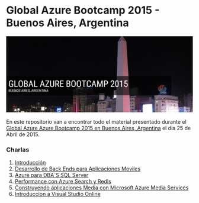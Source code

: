 # Global Azure Bootcamp 2015 - Buenos Aires, Argentina
![](_images/GAB-Arg-2015.PNG)

En este repositorio van a encontrar todo el material presentado durante el [Global Azure Azure Bootcamp 2015 en Buenos Aires, Argentina](http://argentina.azurebootcamp.net) el dia 25 de Abril de 2015.

### Charlas

1. [Introducción](https://github.com/southworkscom/GAB-Arg-2015/tree/master/1%20-%20Intro)
2. [Desarrollo de Back Ends para Aplicaciones Moviles](https://github.com/southworkscom/GAB-Arg-2015/tree/master/2%20-%20Azure%20Mobile%20Services)
3. [Azure para DBA´S SQL Server](https://github.com/southworkscom/GAB-Arg-2015/tree/master/3%20-%20Azure%20DBA%20SQL)
4. [Performance con Azure Search y Redis]()
5. [Construyendo aplicaciones Media con Microsoft Azure Media Services](https://github.com/southworkscom/GAB-Arg-2015/tree/master/5%20-%20Azure%20Media%20Services)
6. [Introduccion a Visual Studio Online]()
